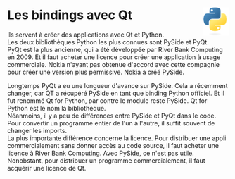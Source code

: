 # **Les bindings avec Qt** <a href="../"><img align="right" src="../../../src/images/Python-logo-notext.svg" alt="Python" title="Python" widht="auto" height="64px"></a>

Ils servent à créer des applications avec Qt et Python.  
Les deux bibliothèques Python les plus connues sont PySide et PyQt.  
PyQt est la plus ancienne, qui a été développée par River Bank Computing en 2009. Et il faut acheter une licence pour créer une application à usage commerciale. Nokia n'ayant pas obtenue d'accord avec cette compagnie pour créer une version plus permissive. Nokia a créé PySide.  

Longtemps PyQt a eu une longueur d'avance sur PySide. Cela a récemment changer, car QT a récupéré PySide en tant que binding Python officiel. Et il fut renommé Qt for Python, par contre le module reste PySide. Qt for Python est le nom la bibliothèque.  
Néanmoins, il y a peu de différences entre PySide et PyQt dans le code. Pour convertir un programme entier de l'un à l'autre, il suffit souvent de changer les imports.  
La plus importante différence concerne la licence. Pour distribuer une appli commercialement sans donner accès au code source, il faut acheter une licence à River Bank Computing. Avec PySide, ce n'est pas utile. Nonobstant, pour distribuer un programme commercialement, il faut acquérir une licence de Qt.
